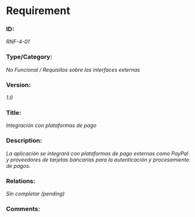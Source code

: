 # Requirement

### ID: 
_RNF-4-01_

### Type/Category: 
_No Funcional / Requisitos sobre las interfaces externas_

### Version: 
_1.0_

### Title: 
_Integración con plataformas de pago_

### Description: 
_La aplicación se integrará con plataformas de pago externas como PayPal y proveedores de tarjetas bancarias para la autenticación y procesamiento de pagos._

### Relations: 
_Sin completar (pending)_

### Comments: 

